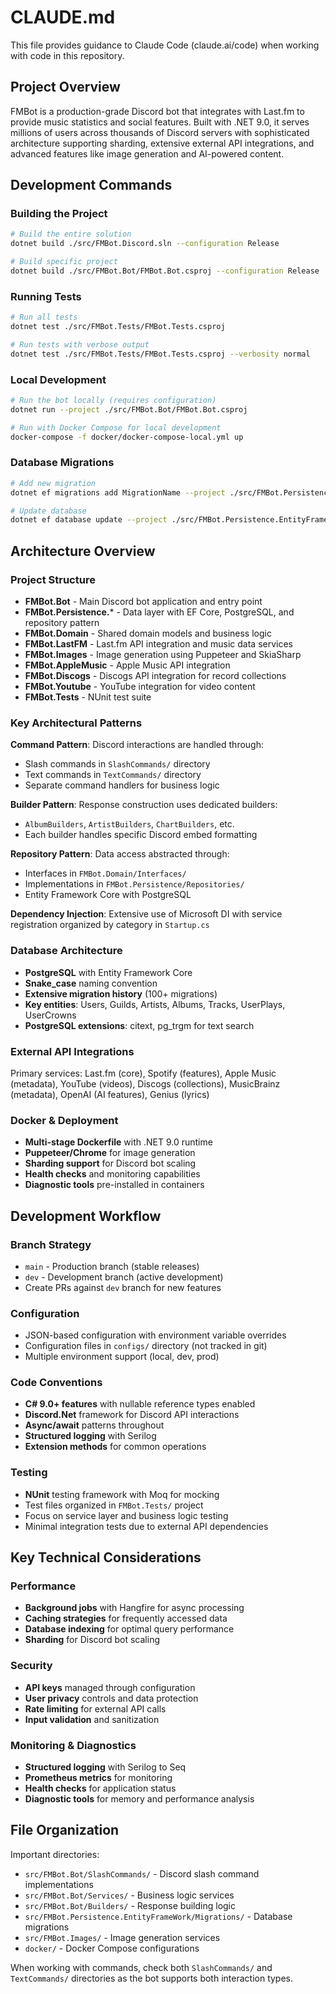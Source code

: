 # CLAUDE.md

This file provides guidance to Claude Code (claude.ai/code) when working with code in this repository.

## Project Overview

FMBot is a production-grade Discord bot that integrates with Last.fm to provide music statistics and social features. Built with .NET 9.0, it serves millions of users across thousands of Discord servers with sophisticated architecture supporting sharding, extensive external API integrations, and advanced features like image generation and AI-powered content.

## Development Commands

### Building the Project
```bash
# Build the entire solution
dotnet build ./src/FMBot.Discord.sln --configuration Release

# Build specific project
dotnet build ./src/FMBot.Bot/FMBot.Bot.csproj --configuration Release
```

### Running Tests
```bash
# Run all tests
dotnet test ./src/FMBot.Tests/FMBot.Tests.csproj

# Run tests with verbose output
dotnet test ./src/FMBot.Tests/FMBot.Tests.csproj --verbosity normal
```

### Local Development
```bash
# Run the bot locally (requires configuration)
dotnet run --project ./src/FMBot.Bot/FMBot.Bot.csproj

# Run with Docker Compose for local development
docker-compose -f docker/docker-compose-local.yml up
```

### Database Migrations
```bash
# Add new migration
dotnet ef migrations add MigrationName --project ./src/FMBot.Persistence.EntityFrameWork --startup-project ./src/FMBot.Bot

# Update database
dotnet ef database update --project ./src/FMBot.Persistence.EntityFrameWork --startup-project ./src/FMBot.Bot
```

## Architecture Overview

### Project Structure
- **FMBot.Bot** - Main Discord bot application and entry point
- **FMBot.Persistence.*** - Data layer with EF Core, PostgreSQL, and repository pattern
- **FMBot.Domain** - Shared domain models and business logic
- **FMBot.LastFM** - Last.fm API integration and music data services
- **FMBot.Images** - Image generation using Puppeteer and SkiaSharp
- **FMBot.AppleMusic** - Apple Music API integration
- **FMBot.Discogs** - Discogs API integration for record collections
- **FMBot.Youtube** - YouTube integration for video content
- **FMBot.Tests** - NUnit test suite

### Key Architectural Patterns

**Command Pattern**: Discord interactions are handled through:
- Slash commands in `SlashCommands/` directory
- Text commands in `TextCommands/` directory
- Separate command handlers for business logic

**Builder Pattern**: Response construction uses dedicated builders:
- `AlbumBuilders`, `ArtistBuilders`, `ChartBuilders`, etc.
- Each builder handles specific Discord embed formatting

**Repository Pattern**: Data access abstracted through:
- Interfaces in `FMBot.Domain/Interfaces/`
- Implementations in `FMBot.Persistence/Repositories/`
- Entity Framework Core with PostgreSQL

**Dependency Injection**: Extensive use of Microsoft DI with service registration organized by category in `Startup.cs`

### Database Architecture
- **PostgreSQL** with Entity Framework Core
- **Snake_case** naming convention
- **Extensive migration history** (100+ migrations)
- **Key entities**: Users, Guilds, Artists, Albums, Tracks, UserPlays, UserCrowns
- **PostgreSQL extensions**: citext, pg_trgm for text search

### External API Integrations
Primary services: Last.fm (core), Spotify (features), Apple Music (metadata), YouTube (videos), Discogs (collections), MusicBrainz (metadata), OpenAI (AI features), Genius (lyrics)

### Docker & Deployment
- **Multi-stage Dockerfile** with .NET 9.0 runtime
- **Puppeteer/Chrome** for image generation
- **Sharding support** for Discord bot scaling
- **Health checks** and monitoring capabilities
- **Diagnostic tools** pre-installed in containers

## Development Workflow

### Branch Strategy
- `main` - Production branch (stable releases)
- `dev` - Development branch (active development)
- Create PRs against `dev` branch for new features

### Configuration
- JSON-based configuration with environment variable overrides
- Configuration files in `configs/` directory (not tracked in git)
- Multiple environment support (local, dev, prod)

### Code Conventions
- **C# 9.0+ features** with nullable reference types enabled
- **Discord.Net** framework for Discord API interactions
- **Async/await** patterns throughout
- **Structured logging** with Serilog
- **Extension methods** for common operations

### Testing
- **NUnit** testing framework with Moq for mocking
- Test files organized in `FMBot.Tests/` project
- Focus on service layer and business logic testing
- Minimal integration tests due to external API dependencies

## Key Technical Considerations

### Performance
- **Background jobs** with Hangfire for async processing
- **Caching strategies** for frequently accessed data
- **Database indexing** for optimal query performance
- **Sharding** for Discord bot scaling

### Security
- **API keys** managed through configuration
- **User privacy** controls and data protection
- **Rate limiting** for external API calls
- **Input validation** and sanitization

### Monitoring & Diagnostics
- **Structured logging** with Serilog to Seq
- **Prometheus metrics** for monitoring
- **Health checks** for application status
- **Diagnostic tools** for memory and performance analysis

## File Organization

Important directories:
- `src/FMBot.Bot/SlashCommands/` - Discord slash command implementations
- `src/FMBot.Bot/Services/` - Business logic services
- `src/FMBot.Bot/Builders/` - Response building logic
- `src/FMBot.Persistence.EntityFrameWork/Migrations/` - Database migrations
- `src/FMBot.Images/` - Image generation services
- `docker/` - Docker Compose configurations

When working with commands, check both `SlashCommands/` and `TextCommands/` directories as the bot supports both interaction types.